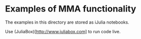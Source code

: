 # Examples of MMA functionality

The examples in this directory are stored as iJulia notebooks. 

Use (JuliaBox)[http://www.juliabox.com] to run code live.